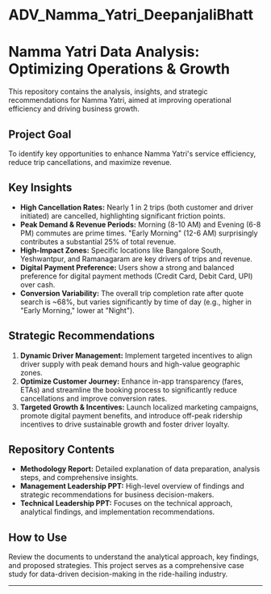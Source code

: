 # ADV_Namma_Yatri_DeepanjaliBhatt
# Namma Yatri Data Analysis: Optimizing Operations & Growth

This repository contains the analysis, insights, and strategic recommendations for Namma Yatri, aimed at improving operational efficiency and driving business growth.

## Project Goal

To identify key opportunities to enhance Namma Yatri's service efficiency, reduce trip cancellations, and maximize revenue.

## Key Insights

* **High Cancellation Rates:** Nearly 1 in 2 trips (both customer and driver initiated) are cancelled, highlighting significant friction points.
* **Peak Demand & Revenue Periods:** Morning (8-10 AM) and Evening (6-8 PM) commutes are prime times. "Early Morning" (12-6 AM) surprisingly contributes a substantial 25% of total revenue.
* **High-Impact Zones:** Specific locations like Bangalore South, Yeshwantpur, and Ramanagaram are key drivers of trips and revenue.
* **Digital Payment Preference:** Users show a strong and balanced preference for digital payment methods (Credit Card, Debit Card, UPI) over cash.
* **Conversion Variability:** The overall trip completion rate after quote search is ~68%, but varies significantly by time of day (e.g., higher in "Early Morning," lower at "Night").

## Strategic Recommendations

1.  **Dynamic Driver Management:** Implement targeted incentives to align driver supply with peak demand hours and high-value geographic zones.
2.  **Optimize Customer Journey:** Enhance in-app transparency (fares, ETAs) and streamline the booking process to significantly reduce cancellations and improve conversion rates.
3.  **Targeted Growth & Incentives:** Launch localized marketing campaigns, promote digital payment benefits, and introduce off-peak ridership incentives to drive sustainable growth and foster driver loyalty.

## Repository Contents

* **Methodology Report:** Detailed explanation of data preparation, analysis steps, and comprehensive insights.
* **Management Leadership PPT:** High-level overview of findings and strategic recommendations for business decision-makers.
* **Technical Leadership PPT:** Focuses on the technical approach, analytical findings, and implementation recommendations.

## How to Use

Review the documents to understand the analytical approach, key findings, and proposed strategies. This project serves as a comprehensive case study for data-driven decision-making in the ride-hailing industry.

---

